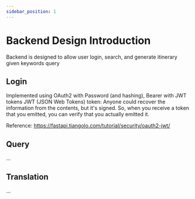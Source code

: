 ```yaml
---
sidebar_position: 1
---
```

# Backend Design Introduction

Backend is designed to allow user login, search, and generate itinerary given keywords query

## Login
Implemented using OAuth2 with Password (and hashing), Bearer with JWT tokens
JWT (JSON Web Tokens) token: Anyone could recover the information from the contents, but it's signed. So, when you receive a token that you emitted, you can verify that you actually emitted it.

Reference: https://fastapi.tiangolo.com/tutorial/security/oauth2-jwt/

## Query
...

## Translation
...